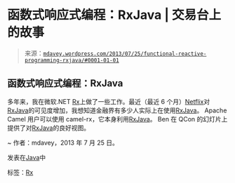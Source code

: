 <!--yml

分类：未分类

日期：2024 年 5 月 18 日 06:22:03

-->

# 函数式响应式编程：RxJava | 交易台上的故事

> 来源：[`mdavey.wordpress.com/2013/07/25/functional-reactive-programming-rxjava/#0001-01-01`](https://mdavey.wordpress.com/2013/07/25/functional-reactive-programming-rxjava/#0001-01-01)

## 函数式响应式编程：RxJava

多年来，我在微软.NET [Rx](http://msdn.microsoft.com/en-us/data/gg577609.aspx)上做了一些工作。最近（最近 6 个月）[Netflix](http://www.infoq.com/presentations/netflix-functional-rx)对[RxJava](https://github.com/Netflix/RxJava/wiki)的可见度增加，我想知道金融界有多少人实际上在使用[RxJava](http://www.infoq.com/interviews/christensen-hystrix-rxjava)。 Apache Camel 用户可以使用 camel-rx，它本身利用[RxJava](http://camel.apache.org/rx.html)。 Ben 在 QCon 的幻灯片上提供了对[RxJava](http://www.slideshare.net/InfoQ/functional-reactive-programming-in-the-netflix-api)的良好视图。

~ 作者：mdavey，2013 年 7 月 25 日。

发表在[Java](https://mdavey.wordpress.com/category/languages/java/)中

标签：[Rx](https://mdavey.wordpress.com/tag/rx/)
